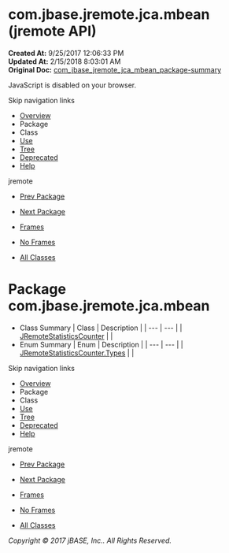 # com.jbase.jremote.jca.mbean (jremote   API)

**Created At:** 9/25/2017 12:06:33 PM  
**Updated At:** 2/15/2018 8:03:01 AM  
**Original Doc:** [com_jbase_jremote_jca_mbean_package-summary](https://docs.jbase.com/39266-mbean/com_jbase_jremote_jca_mbean_package-summary)  

<!--<br>    try {<br>        if (location.href.indexOf('is-external=true') == -1) {<br>            parent.document.title="com.jbase.jremote.jca.mbean (jremote   API)";<br>        }<br>    }<br>    catch(err) {<br>    }<br>//-->
JavaScript is disabled on your browser.

Skip navigation links

- [Overview](../../../../../overview-summary.html)
- Package
- Class
- [Use](./../uses-of-package-com.jbase.jremote.jca.mbean-%28jremote---api%29)
- [Tree](./../com.jbase.jremote.jca.mbean-class-hierarchy-%28jremote---api%29)
- [Deprecated](../../../../../deprecated-list.html)
- [Help](../../../../../help-doc.html)


jremote <br>

- [Prev Package](./../../inflow/protocol/com.jbase.jremote.jca.inflow.protocol-%28jremote---api%29)
- [Next Package](./../../spring/com.jbase.jremote.jca.spring-%28jremote-api%29)


- [Frames](./.)
- [No Frames](./.)


- [All Classes](../../../../../allclasses-noframe.html)


<!--<br>  allClassesLink = document.getElementById("allclasses\_navbar\_top");<br>  if(window==top) {<br>    allClassesLink.style.display = "block";<br>  }<br>  else {<br>    allClassesLink.style.display = "none";<br>  }<br>  //-->

# Package com.jbase.jremote.jca.mbean

- Class Summary | Class | Description |
| --- | --- |
| [JRemoteStatisticsCounter](./../jremotestatisticscounter-%28jremote---api%29 "class in com.jbase.jremote.jca.mbean") |   |
- Enum Summary | Enum | Description |
| --- | --- |
| [JRemoteStatisticsCounter.Types](./../jremotestatisticscounter-%28jremote---api%29 "enum in com.jbase.jremote.jca.mbean") |   |

Skip navigation links

- [Overview](../../../../../overview-summary.html)
- Package
- Class
- [Use](./../uses-of-package-com.jbase.jremote.jca.mbean-%28jremote---api%29)
- [Tree](./../com.jbase.jremote.jca.mbean-class-hierarchy-%28jremote---api%29)
- [Deprecated](../../../../../deprecated-list.html)
- [Help](../../../../../help-doc.html)


jremote <br>

- [Prev Package](./../../inflow/protocol/com.jbase.jremote.jca.inflow.protocol-%28jremote---api%29)
- [Next Package](./../../spring/com.jbase.jremote.jca.spring-%28jremote-api%29)


- [Frames](./.)
- [No Frames](./.)


- [All Classes](../../../../../allclasses-noframe.html)


<!--<br>  allClassesLink = document.getElementById("allclasses\_navbar\_bottom");<br>  if(window==top) {<br>    allClassesLink.style.display = "block";<br>  }<br>  else {<br>    allClassesLink.style.display = "none";<br>  }<br>  //-->

*Copyright © 2017 jBASE, Inc.. All Rights Reserved.*
